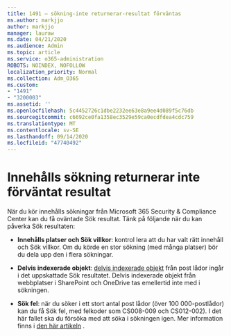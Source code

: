 ```yaml
---
title: 1491 – sökning-inte returnerar-resultat förväntas
ms.author: markjjo
author: markjjo
manager: lauraw
ms.date: 04/21/2020
ms.audience: Admin
ms.topic: article
ms.service: o365-administration
ROBOTS: NOINDEX, NOFOLLOW
localization_priority: Normal
ms.collection: Adm_O365
ms.custom:
- "1491"
- "3200003"
ms.assetid: ''
ms.openlocfilehash: 5c4452726c1dbe2232ee63e8a9ee4d089f5c76db
ms.sourcegitcommit: c6692ce0fa1358ec3529e59ca0ecdfdea4cdc759
ms.translationtype: MT
ms.contentlocale: sv-SE
ms.lasthandoff: 09/14/2020
ms.locfileid: "47740492"
---
```

# <a name="content-search-not-returning-expected-results"></a>Innehålls sökning returnerar inte förväntat resultat

När du kör innehålls sökningar från Microsoft 365 Security & Compliance Center kan du få oväntade Sök resultat. Tänk på följande när du kan påverka Sök resultaten:

- **Innehålls platser och Sök villkor**: kontrol lera att du har valt rätt innehåll och Sök villkor. Om du körde en stor sökning (med många platser) bör du dela upp den i flera sökningar.

- **Delvis indexerade objekt**:  [delvis indexerade objekt](https://docs.microsoft.com/microsoft-365/compliance/partially-indexed-items-in-content-search) från post lådor ingår i det uppskattade Sök resultatet. Delvis indexerade objekt från webbplatser i SharePoint och OneDrive tas emellertid inte med i sökningen.

- **Sök fel**: när du söker i ett stort antal post lådor (över 100 000-postlådor) kan du få Sök fel, med felkoder som CS008-009 och CS012-002). I det här fallet ska du försöka med att söka i sökningen igen. Mer information finns i  [den här artikeln](https://docs.microsoft.com/microsoft-365/compliance/retry-failed-content-search) .
